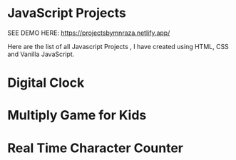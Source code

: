 # JavaScript Projects


SEE DEMO HERE: https://projectsbymnraza.netlify.app/

Here are the list of all Javascript Projects , I have created using HTML, CSS and Vanilla JavaScript.

# Digital Clock

# Multiply Game for Kids

# Real Time Character Counter

